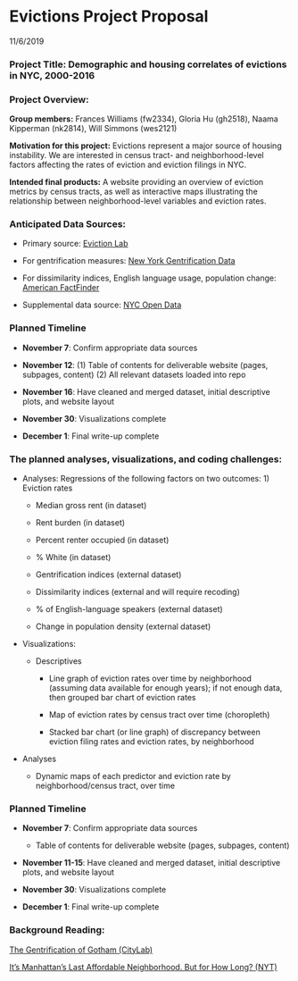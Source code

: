 Evictions Project Proposal
================
11/6/2019

### **Project Title:** Demographic and housing correlates of evictions in NYC, 2000-2016

### **Project Overview:**

**Group members:** Frances Williams (fw2334), Gloria Hu (gh2518), Naama
Kipperman (nk2814), Will Simmons (wes2121)

**Motivation for this project:** Evictions represent a major source of
housing instability. We are interested in census tract- and
neighborhood-level factors affecting the rates of eviction and eviction
filings in NYC.

**Intended final products:** A website providing an overview of eviction
metrics by census tracts, as well as interactive maps illustrating the
relationship between neighborhood-level variables and eviction rates.

### **Anticipated Data Sources:**

  - Primary source: [Eviction Lab](https://evictionlab.org/)

  - For gentrification measures: [New York Gentrification
    Data](https://www.governing.com/gov-data/new-york-gentrification-maps-demographic-data.html)

  - For dissimilarity indices, English language usage, population
    change: [American
    FactFinder](https://factfinder.census.gov/faces/nav/jsf/pages/guided_search.xhtml)

  - Supplemental data source: [NYC Open
    Data](https://www1.nyc.gov/site/planning/data-maps/open-data/dwn-nynta.page)

### Planned Timeline

  - **November 7**: Confirm appropriate data sources

  - **November 12**: (1) Table of contents for deliverable website
    (pages, subpages, content) (2) All relevant datasets loaded into
    repo

  - **November 16**: Have cleaned and merged dataset, initial
    descriptive plots, and website layout

  - **November 30**: Visualizations complete

  - **December 1**: Final write-up complete

### The planned analyses, visualizations, and coding challenges:

  - Analyses: Regressions of the following factors on two outcomes: 1)
    Eviction rates
    
      - Median gross rent (in dataset)
    
      - Rent burden (in dataset)
    
      - Percent renter occupied (in dataset)
    
      - % White (in dataset)
    
      - Gentrification indices (external dataset)
    
      - Dissimilarity indices (external and will require recoding)
    
      - % of English-language speakers (external dataset)
    
      - Change in population density (external dataset)

  - Visualizations:
    
      - Descriptives
        
          - Line graph of eviction rates over time by neighborhood
            (assuming data available for enough years); if not enough
            data, then grouped bar chart of eviction rates
        
          - Map of eviction rates by census tract over time (choropleth)
        
          - Stacked bar chart (or line graph) of discrepancy between
            eviction filing rates and eviction rates, by neighborhood

  - Analyses
    
      - Dynamic maps of each predictor and eviction rate by
        neighborhood/census tract, over time

### Planned Timeline

  - **November 7**: Confirm appropriate data sources
    
      - Table of contents for deliverable website (pages, subpages,
        content)

  - **November 11-15**: Have cleaned and merged dataset, initial
    descriptive plots, and website layout

  - **November 30**: Visualizations complete

  - **December 1**: Final write-up complete

### Background Reading:

[The Gentrification of Gotham
(CityLab)](https://www.citylab.com/life/2017/04/the-gentrification-of-gotham/524694/)

[It’s Manhattan’s Last Affordable Neighborhood. But for How Long?
(NYT)](https://www.nytimes.com/2019/09/27/nyregion/inwood-manhattan-affordable-housing.html)
